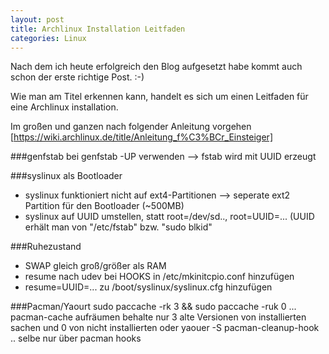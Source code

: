 ```yaml
---
layout: post
title: Archlinux Installation Leitfaden
categories: Linux
---
```

Nach dem ich heute erfolgreich den Blog aufgesetzt habe kommt auch schon 
der erste richtige Post. :-)

Wie man am Titel erkennen kann, handelt es sich um einen Leitfaden für 
eine Archlinux installation.

Im großen und ganzen nach folgender Anleitung vorgehen 
[https://wiki.archlinux.de/title/Anleitung_f%C3%BCr_Einsteiger]

###genfstab
bei genfstab -UP verwenden --> fstab wird mit UUID erzeugt 

###syslinux als Bootloader
- syslinux funktioniert nicht auf ext4-Partitionen --> seperate ext2 
Partition für den Bootloader (~500MB)
- syslinux auf UUID umstellen, statt root=/dev/sd.., root=UUID=... (UUID 
erhält man von "/etc/fstab" bzw. "sudo blkid"

###Ruhezustand
- SWAP gleich groß/größer als RAM
- resume nach udev bei HOOKS in /etc/mkinitcpio.conf hinzufügen
- resume=UUID=... zu /boot/syslinux/syslinux.cfg hinzufügen

###Pacman/Yaourt
sudo paccache -rk 3 && sudo paccache -ruk 0 ... pacman-cache aufräumen behalte nur 3 alte Versionen von installierten sachen und 0 von nicht installierten
oder 
yaouer -S pacman-cleanup-hook .. selbe nur über pacman hooks
